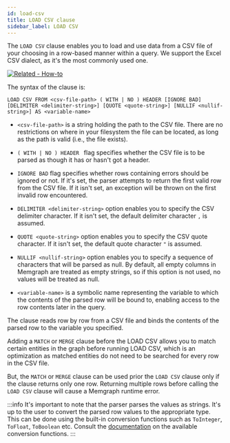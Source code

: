 ```yaml
---
id: load-csv
title: LOAD CSV clause
sidebar_label: LOAD CSV
---
```


The `LOAD CSV` clause enables you to load and use data from a CSV file of your
choosing in a row-based manner within a query. We support the Excel CSV dialect,
as it's the most commonly used one.

[![Related - How-to](https://img.shields.io/static/v1?label=Related&message=How-to&color=blue&style=for-the-badge)](/docs/memgraph/import-data/load-csv-clause)

The syntax of the clause is:

```cypher
LOAD CSV FROM <csv-file-path> ( WITH | NO ) HEADER [IGNORE BAD] [DELIMITER <delimiter-string>] [QUOTE <quote-string>] [NULLIF <nullif-string>] AS <variable-name>
```

* `<csv-file-path>` is a string holding the path to the CSV file. There are no
  restrictions on where in your filesystem the file can be located, as long as
  the path is valid (i.e., the file exists).

* `( WITH | NO ) HEADER ` flag specifies whether the CSV file is to be parsed as
  though it has or hasn't got a header.

* `IGNORE BAD` flag specifies whether rows containing errors should be ignored
  or not. If it's set, the parser attempts to return the first valid row from
  the CSV file. If it isn't set, an exception will be thrown on the first
  invalid row encountered.

* `DELIMITER <delimiter-string>` option enables you to specify the CSV delimiter
  character. If it isn't set, the default delimiter character `,` is assumed.

* `QUOTE <quote-string>` option enables you to specify the CSV quote character.
  If it isn't set, the default quote character `"` is assumed.

* `NULLIF <nullif-string>` option enables you to specify a sequence of characters that will be parsed as null.
  By default, all empty columns in Memgraph are treated as empty strings, so if this option is not used, no values will be treated as null. 

* `<variable-name>` is a symbolic name representing the variable to which the
  contents of the parsed row will be bound to, enabling access to the row
  contents later in the query.

The clause reads row by row from a CSV file and binds the contents of the parsed
row to the variable you specified.

Adding a `MATCH` or `MERGE` clause before the LOAD CSV allows you to match
certain entities in the graph before running LOAD CSV, which is an optimization
as matched entities do not need to be searched for every row in the CSV file.

But, the `MATCH` or `MERGE` clause can be used prior the `LOAD CSV` clause only
if the clause returns only one row. Returning multiple rows before calling the
`LOAD CSV` clause will cause a Memgraph runtime error.

:::info
It's important to note that the parser parses the values as strings.
It's up to the user to convert the parsed row values to the appropriate type.
This can be done using the built-in conversion functions such as `ToInteger`,
`ToFloat`, `ToBoolean` etc. Consult the [documentation](/functions.md) on the
available conversion functions.
:::
